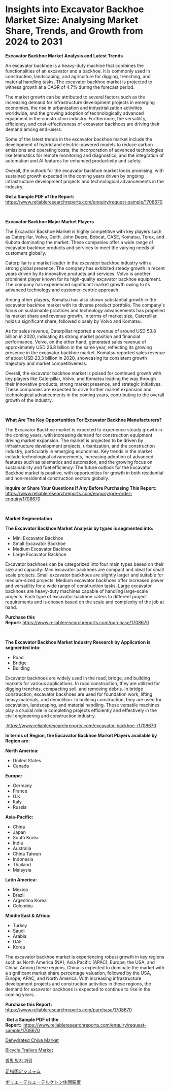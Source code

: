 <p><h1>Insights into Excavator Backhoe Market Size: Analysing Market Share, Trends, and Growth from 2024 to 2031</h1></p><p><strong>Excavator Backhoe Market Analysis and Latest Trends</strong></p>
<p><p>An excavator backhoe is a heavy-duty machine that combines the functionalities of an excavator and a backhoe. It is commonly used in construction, landscaping, and agriculture for digging, trenching, and material handling tasks. The excavator backhoe market is projected to witness growth at a CAGR of 4.7% during the forecast period.</p><p>The market growth can be attributed to several factors such as the increasing demand for infrastructure development projects in emerging economies, the rise in urbanization and industrialization activities worldwide, and the growing adoption of technologically advanced equipment in the construction industry. Furthermore, the versatility, efficiency, and cost-effectiveness of excavator backhoes are driving their demand among end-users.</p><p>Some of the latest trends in the excavator backhoe market include the development of hybrid and electric-powered models to reduce carbon emissions and operating costs, the incorporation of advanced technologies like telematics for remote monitoring and diagnostics, and the integration of automation and AI features for enhanced productivity and safety.</p><p>Overall, the outlook for the excavator backhoe market looks promising, with sustained growth expected in the coming years driven by ongoing infrastructure development projects and technological advancements in the industry.</p></p>
<p><strong>Get a Sample PDF of the Report:&nbsp;</strong> <a href="https://www.reliableresearchreports.com/enquiry/request-sample/1708670">https://www.reliableresearchreports.com/enquiry/request-sample/1708670</a></p>
<p>&nbsp;</p>
<p><strong>Excavator Backhoe Major Market Players</strong></p>
<p><p>The Excavator Backhoe Market is highly competitive with key players such as Caterpillar, Volvo, Geith, John Deere, Bobcat, CASE, Komatsu, Terex, and Kubota dominating the market. These companies offer a wide range of excavator backhoe products and services to meet the varying needs of customers globally.</p><p>Caterpillar is a market leader in the excavator backhoe industry with a strong global presence. The company has exhibited steady growth in recent years driven by its innovative products and services. Volvo is another prominent player known for its high-quality excavator backhoe equipment. The company has experienced significant market growth owing to its advanced technology and customer-centric approach.</p><p>Among other players, Komatsu has also shown substantial growth in the excavator backhoe market with its diverse product portfolio. The company's focus on sustainable practices and technology advancements has propelled its market share and revenue growth. In terms of market size, Caterpillar holds a significant share, followed closely by Volvo and Komatsu.</p><p>As for sales revenue, Caterpillar reported a revenue of around USD 53.8 billion in 2020, indicating its strong market position and financial performance. Volvo, on the other hand, generated sales revenue of approximately USD 26.8 billion in the same year, reflecting its growing presence in the excavator backhoe market. Komatsu reported sales revenue of about USD 23.3 billion in 2020, showcasing its consistent growth trajectory and market competitiveness.</p><p>Overall, the excavator backhoe market is poised for continued growth with key players like Caterpillar, Volvo, and Komatsu leading the way through their innovative products, strong market presence, and strategic initiatives. These companies are expected to drive further market expansion and technological advancements in the coming years, contributing to the overall growth of the industry.</p></p>
<p>&nbsp;</p>
<p><strong>What Are The Key Opportunities For Excavator Backhoe Manufacturers?</strong></p>
<p><p>The Excavator Backhoe market is expected to experience steady growth in the coming years, with increasing demand for construction equipment driving market expansion. The market is projected to be driven by infrastructure development projects, urbanization, and the construction industry, particularly in emerging economies. Key trends in the market include technological advancements, increasing adoption of advanced features such as telematics and automation, and the growing focus on sustainability and fuel efficiency. The future outlook for the Excavator Backhoe market is positive, with opportunities for growth in both residential and non-residential construction sectors globally.</p></p>
<p><strong>Inquire or Share Your Questions If Any Before Purchasing This Report:</strong> <a href="https://www.reliableresearchreports.com/enquiry/pre-order-enquiry/1708670">https://www.reliableresearchreports.com/enquiry/pre-order-enquiry/1708670</a></p>
<p>&nbsp;</p>
<p><strong>Market Segmentation</strong></p>
<p><strong>The Excavator Backhoe Market Analysis by types is segmented into:</strong></p>
<p><ul><li>Mini Excavator Backhoe</li><li>Small Excavator Backhoe</li><li>Medium Excavator Backhoe</li><li>Large Excavator Backhoe</li></ul></p>
<p><p>Excavator backhoes can be categorized into four main types based on their size and capacity: Mini excavator backhoes are compact and ideal for small scale projects. Small excavator backhoes are slightly larger and suitable for medium-sized projects. Medium excavator backhoes offer increased power and versatility for a wide range of construction tasks. Large excavator backhoes are heavy-duty machines capable of handling large-scale projects. Each type of excavator backhoe caters to different project requirements and is chosen based on the scale and complexity of the job at hand.</p></p>
<p><strong>Purchase this Report:&nbsp;</strong><a href="https://www.reliableresearchreports.com/purchase/1708670">https://www.reliableresearchreports.com/purchase/1708670</a></p>
<p>&nbsp;</p>
<p><strong>The Excavator Backhoe Market Industry Research by Application is segmented into:</strong></p>
<p><ul><li>Road</li><li>Bridge</li><li>Building</li></ul></p>
<p><p>Excavator backhoes are widely used in the road, bridge, and building markets for various applications. In road construction, they are utilized for digging trenches, compacting soil, and removing debris. In bridge construction, excavator backhoes are used for foundation work, lifting heavy materials, and demolition. In building construction, they are used for excavation, landscaping, and material handling. These versatile machines play a crucial role in completing projects efficiently and effectively in the civil engineering and construction industry.</p></p>
<p><a href="https://www.reliableresearchreports.com/excavator-backhoe-r1708670">&nbsp;https://www.reliableresearchreports.com/excavator-backhoe-r1708670</a></p>
<p><strong>In terms of Region, the Excavator Backhoe Market Players available by Region are:</strong></p>
<p>
    <p> <strong> North America: </strong>
        <ul>
            <li>United States</li>
            <li>Canada</li>
        </ul>
        </p> 
    <p> <strong> Europe: </strong>
        <ul>
            <li>Germany</li>
            <li>France</li>
            <li>U.K.</li>
            <li>Italy</li>
            <li>Russia</li>
        </ul>
        </p> 
    <p> <strong> Asia-Pacific: </strong>
        <ul>
            <li>China</li>
            <li>Japan</li>
            <li>South Korea</li>
            <li>India</li>
            <li>Australia</li>
            <li>China Taiwan</li>
            <li>Indonesia</li>
            <li>Thailand</li>
            <li>Malaysia</li>
        </ul>
        </p> 
    <p> <strong> Latin America: </strong>
        <ul>
            <li>Mexico</li>
            <li>Brazil</li>
            <li>Argentina Korea</li>
            <li>Colombia</li>
        </ul>
        </p> 
    <p> <strong> Middle East & Africa: </strong>
        <ul>
            <li>Turkey</li>
            <li>Saudi</li>
            <li>Arabia</li>
            <li>UAE</li>
            <li>Korea</li>
        </ul>
    </p>
    </p>
<p><p>The excavator backhoe market is experiencing robust growth in key regions such as North America (NA), Asia Pacific (APAC), Europe, the USA, and China. Among these regions, China is expected to dominate the market with a significant market share percentage valuation, followed by the USA, Europe, APAC, and North America. With increasing infrastructure development projects and construction activities in these regions, the demand for excavator backhoes is expected to continue to rise in the coming years.</p></p>
<p><strong>Purchase this Report: </strong><a href="https://www.reliableresearchreports.com/purchase/1708670">https://www.reliableresearchreports.com/purchase/1708670</a></p>
<p>&nbsp;<strong>Get a Sample PDF of the Report:&nbsp;&nbsp;</strong><a href="https://www.reliableresearchreports.com/enquiry/request-sample/1708670">https://www.reliableresearchreports.com/enquiry/request-sample/1708670</a></p>
<p><strong></strong></p>
<p><p><a href="https://issuu.com/reportprime-2/docs/dehydrated-chive-market-size-2030.pptx">Dehydrated Chive Market</a></p><p><a href="https://github.com/bobicer/Market-Research-Report-List-3/blob/main/bicycle-trailers-market.md">Bicycle Trailers Market</a></p><p><a href="https://github.com/romeshmittrochakma11/Market-Research-Report-List-1/blob/main/2826109109954.md">범핑 방지 과립</a></p><p><a href="https://github.com/MosesSpinka1914/Market-Research-Report-List-2/blob/main/2329317125559.md">足指固定システム</a></p><p><a href="https://github.com/bevdtkn4419963/Market-Research-Report-List-2/blob/main/8115377125558.md">ポリエーテルエーテルケトン体間装置</a></p></p>